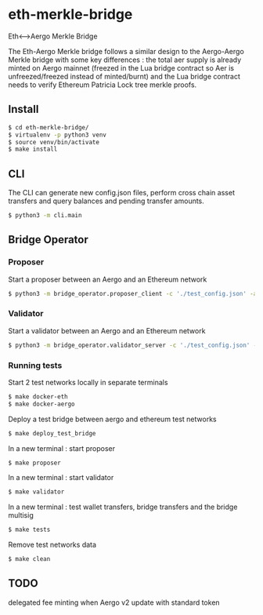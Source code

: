 # eth-merkle-bridge
Eth&lt;-->Aergo Merkle Bridge 

The Eth-Aergo Merkle bridge follows a similar design to the Aergo-Aergo Merkle bridge with some key differences : the total aer supply is already minted on Aergo mainnet (freezed in the Lua bridge contract so Aer is unfreezed/freezed instead of minted/burnt) and the Lua bridge contract needs to verify Ethereum Patricia Lock tree merkle proofs.


## Install
```sh
$ cd eth-merkle-bridge/
$ virtualenv -p python3 venv
$ source venv/bin/activate
$ make install
```

## CLI
The CLI can generate new config.json files, perform cross chain asset transfers and query balances and pending transfer amounts. 
```sh
$ python3 -m cli.main
```

## Bridge Operator
### Proposer
Start a proposer between an Aergo and an Ethereum network
```sh
$ python3 -m bridge_operator.proposer_client -c './test_config.json' -a 'aergo-local' -e 'eth-poa-local' --eth_block_time 3 --privkey_name "proposer" --auto_update
```

### Validator
Start a validator between an Aergo and an Ethereum network
```sh
$ python3 -m bridge_operator.validator_server -c './test_config.json' -a 'aergo-local' -e 'eth-poa-local' --validator_index 1 --privkey_name "validator" --auto_update
```

### Running tests
Start 2 test networks locally in separate terminals
```sh
$ make docker-eth
$ make docker-aergo
```

Deploy a test bridge between aergo and ethereum test networks
```sh
$ make deploy_test_bridge
```
In a new terminal : start proposer
```sh
$ make proposer
```
In a new terminal : start validator
```sh
$ make validator
```

In a new terminal : test wallet transfers, bridge transfers and the bridge multisig
```sh
$ make tests
```
Remove test networks data
```sh
$ make clean
```

## TODO
delegated fee minting when Aergo v2
update with standard token
